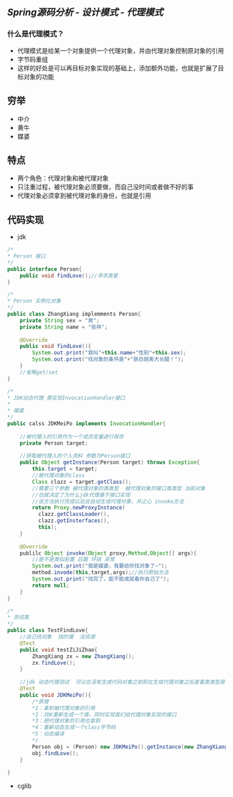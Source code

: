 ## ***Spring源码分析 - 设计模式 - 代理模式***

### **什么是代理模式？**

* 代理模式是给某一个对象提供一个代理对象，并由代理对象控制原对象的引用
* 字节码重组
* 这样的好处是可以再目标对象实现的基础上，添加额外功能，也就是扩展了目标对象的功能

## **穷举**

* 中介
* 黄牛
* 媒婆

## **特点**

* 两个角色：代理对象和被代理对象
* 只注重过程，被代理对象必须要做，而自己没时间或者做不好的事
* 代理对象必须拿到被代理对象的身份，也就是引用

## **代码实现**

* jdk

```java
/*
* Person 接口
*/
public interface Person{
    public void findLove();//寻求真爱
}
```

```java
/*
* Person 实例化对象
*/
public class ZhangXiang implemments Person{
    private String sex = "男";
    private String name = "张祥";
    
    @Override
    public void findLove(){
        System.out.print("我叫"+this.name+"性别"+this.sex);
        System.out.print("找对象的条件是"+"肤白貌美大长腿！");
    }
    //省略get/set
}
```

```java
/*
* JDK动态代理 需实现InvocationHandler接口
*
* 媒婆 
*/
public calss JDKMeiPo implements InvocationHandler{
    
    //被代理人的引用作为一个成员变量进行保存
    private Person target;
    
    //获取被代理人的个人资料 参数为Person接口
    public Object getInstance(Person target) throws Exception{
        this.target = target;
        //被代理对象的class
        Class clazz = target.getClass();
        //需要三个参数 被代理对象的类类型  被代理对象的接口类类型 当前对象
        //也就决定了为什么jdk代理基于接口实现  
        //该方法执行完成以后会自动生成代理对象，并之心 invoke方法
        return Proxy.newProxyInstance(
          clazz.getClassLoader(),
          clazz.getInsterfaces(),
          this);
    }
    
    @Override
    publilc Object invoke(Object proxy,Method,Object[] args){
        //是不是类似前置 后置 环绕 异常 
        System.out.print("我是媒婆，我要给你找对象了~");
        method.invode(this,target,args);//执行原始方法
        System.out.print("找完了，能不能成就看你自己了");
    	return null;    
    }
}
```

```java
/*
* 测试类
*/
public class TestFindLove{
    //自己找对象  找的慢  没资源
    @Test
    public void testZiJiZhao{
        ZhangXiang zx = new ZhangXiang();
        zx.findLove();
    }
    
    //jdk 动态代理测试  可以在没有生成代码对象之前和在生成代理对象之后查看类类型是否发生变化
    @Test
    public void JDKMeiPo(){
        /*原理
        *1：拿到被代理对象的引用
        *2：JDK重新生成一个类，同时实现我们给代理对象实现的接口
        *3：把代理对象的引用也拿到
        *4：重新动态生成一个class字节码
        *5：动态编译
        */
        Person obj = (Person) new JDKMeiPo().getInstance(new ZhangXiang());
        obj.findLove();
    }
    
}
```

* cglib